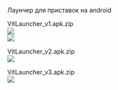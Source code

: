 Лаунчер для приставок на android       

VitLauncher_v1.apk.zip     
<img src="https://raw.githubusercontent.com/VitaliyVstyle/VitaliyVstyle.github.io/master/files/android/VitLauncher/image_v1_01.png"/>     
<img src="https://raw.githubusercontent.com/VitaliyVstyle/VitaliyVstyle.github.io/master/files/android/VitLauncher/image_v1_02.png"/>     

VitLauncher_v2.apk.zip     
<img src="https://raw.githubusercontent.com/VitaliyVstyle/VitaliyVstyle.github.io/master/files/android/VitLauncher/image_v2_01.png"/>     

VitLauncher_v3.apk.zip     
<img src="https://raw.githubusercontent.com/VitaliyVstyle/VitaliyVstyle.github.io/master/files/android/VitLauncher/image_v3_01.png"/>     
